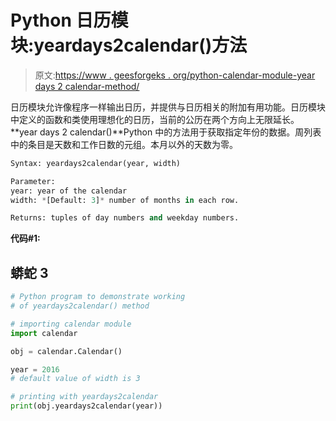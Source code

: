# Python 日历模块:yeardays2calendar()方法

> 原文:[https://www . geesforgeks . org/python-calendar-module-year days 2 calendar-method/](https://www.geeksforgeeks.org/python-calendar-module-yeardays2calendar-method/)

日历模块允许像程序一样输出日历，并提供与日历相关的附加有用功能。日历模块中定义的函数和类使用理想化的日历，当前的公历在两个方向上无限延长。
**year days 2 calendar()**Python 中的方法用于获取指定年份的数据。周列表中的条目是天数和工作日数的元组。本月以外的天数为零。

```py
Syntax: yeardays2calendar(year, width)

Parameter: 
year: year of the calendar
width: *[Default: 3]* number of months in each row. 

Returns: tuples of day numbers and weekday numbers.
```

**代码#1:**

## 蟒蛇 3

```py
# Python program to demonstrate working
# of yeardays2calendar() method

# importing calendar module
import calendar

obj = calendar.Calendar()

year = 2016
# default value of width is 3

# printing with yeardays2calendar
print(obj.yeardays2calendar(year))
```